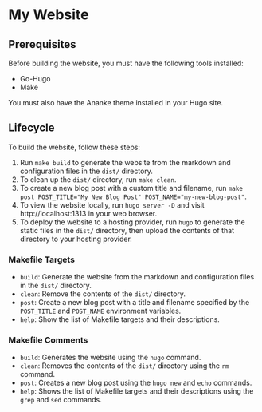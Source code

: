 # My Website

## Prerequisites

Before building the website, you must have the following tools installed:

- Go-Hugo
- Make

You must also have the Ananke theme installed in your Hugo site.

## Lifecycle

To build the website, follow these steps:

1. Run `make build` to generate the website from the markdown and configuration files in the `dist/` directory.
2. To clean up the `dist/` directory, run `make clean`.
3. To create a new blog post with a custom title and filename, run `make post POST_TITLE="My New Blog Post" POST_NAME="my-new-blog-post"`.
4. To view the website locally, run `hugo server -D` and visit http://localhost:1313 in your web browser.
5. To deploy the website to a hosting provider, run `hugo` to generate the static files in the `dist/` directory, then upload the contents of that directory to your hosting provider.

### Makefile Targets

- `build`: Generate the website from the markdown and configuration files in the `dist/` directory.
- `clean`: Remove the contents of the `dist/` directory.
- `post`: Create a new blog post with a title and filename specified by the `POST_TITLE` and `POST_NAME` environment variables.
- `help`: Show the list of Makefile targets and their descriptions.

### Makefile Comments

- `build`: Generates the website using the `hugo` command.
- `clean`: Removes the contents of the `dist/` directory using the `rm` command.
- `post`: Creates a new blog post using the `hugo new` and `echo` commands.
- `help`: Shows the list of Makefile targets and their descriptions using the `grep` and `sed` commands.
